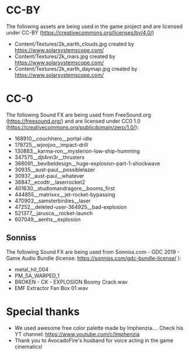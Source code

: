 # CC-BY

The following assets are being used in the game project and are licensed under CC-BY (https://creativecommons.org/licenses/by/4.0/) 
- Content/Textures/2k_earth_clouds.jpg created by https://www.solarsystemscope.com/
- Content/Textures/2k_mars.jpg  created by https://www.solarsystemscope.com/
- Content/Textures/2k_earth_daymap.jpg created by https://www.solarsystemscope.com/

# CC-0
The following Sound FX are being used from FreeSound.org (https://freesound.org/) and are licensed under CC0 1.0 (https://creativecommons.org/publicdomain/zero/1.0/):
- 168910__couchhero__portal-idle
- 179725__wjoojoo__impact-drill
- 130883__karma-ron__mysterion-low-ship-humming
- 347575__djt4nn3r__thrusters
- 366091__bevibeldesign__huge-explosion-part-1-shockwave
- 30935__aust-paul__possiblelazer
- 30937__aust-paul__whatever
- 36847__ecodtr__laserrocket2
- 401630__studiomandragore__booms_first
- 444855__matrixxx__jet-rocket-bypassing
- 470903__samsterbirdies__laser
- 47252__deleted-user-364925__bad-explosion
- 521377__jarusca__rocket-launch
- 607049__aenhs__explosion

## Sonniss
The following Sound FX are being used from Sonniss.com - GDC 2019 - Game Audio Bundle (license: https://sonniss.com/gdc-bundle-license/ ):
- metal_hit_004
- PM_SA_WARPED_1
- BROKEN - CK - EXPLOSION Boomy Crack.wav
- EMF Extractor Fan Box 01.wav

# Special thanks
- We used awesome free color palette made by Imphenzia.... Check his YT channel: https://www.youtube.com/c/Imphenzia
- Thank you to AvocadoFire's husband for voice acting in the game cinematics!
